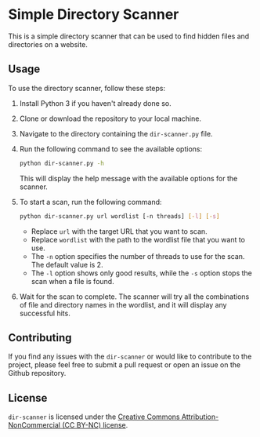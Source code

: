 <!-- Title -->
# Simple Directory Scanner

<!-- Description -->
This is a simple directory scanner that can be used to find hidden files and directories on a website.

<!-- Usage instructions -->
## Usage

To use the directory scanner, follow these steps:

1. Install Python 3 if you haven't already done so.
2. Clone or download the repository to your local machine.
3. Navigate to the directory containing the `dir-scanner.py` file.
4. Run the following command to see the available options:

    ```bash
    python dir-scanner.py -h
    ```

    This will display the help message with the available options for the scanner.

5. To start a scan, run the following command:

    ```bash
    python dir-scanner.py url wordlist [-n threads] [-l] [-s]
    ```

    - Replace `url` with the target URL that you want to scan.
    - Replace `wordlist` with the path to the wordlist file that you want to use.
    - The `-n` option specifies the number of threads to use for the scan. The default value is 2.
    - The `-l` option shows only good results, while the `-s` option stops the scan when a file is found.

6. Wait for the scan to complete. The scanner will try all the combinations of file and directory names in the wordlist, and it will display any successful hits.

<!-- Contributing guidelines -->
## Contributing

If you find any issues with the `dir-scanner` or would like to contribute to the project, please feel free to submit a pull request or open an issue on the Github repository.

## License

`dir-scanner` is licensed under the [Creative Commons Attribution-NonCommercial (CC BY-NC) license](https://creativecommons.org/licenses/by-nc/4.0/).


